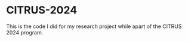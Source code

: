 # CITRUS-2024
This is the code I did for my research project while apart of the CITRUS 2024 program.
